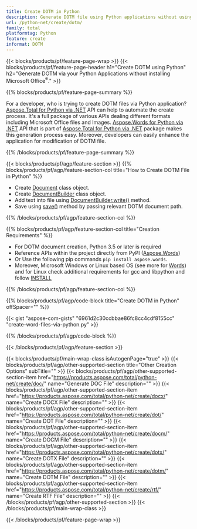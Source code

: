 ```yaml
---
title: Create DOTM in Python
description: Generate DOTM file using Python applications without using Microsoft Word. 
url: /python-net/create/dotm/
family: total
platformtag: Python
feature: create
informat: DOTM
---
```

{{< blocks/products/pf/feature-page-wrap >}}
{{< blocks/products/pf/feature-page-header h1="Create DOTM using Python" h2="Generate DOTM via your Python Applications without installing Microsoft Office<sup>&reg;</sup>." >}}

{{% blocks/products/pf/feature-page-summary %}}

For a developer, who is trying to create DOTM files via  Python application? [Aspose.Total for Python via .NET](https://products.aspose.com/total/python-net/) API can help to automate the create process. It's a full package of various APIs dealing different formats including Microsoft Office files and Images. [Aspose.Words for Python via .NET](https://products.aspose.com/words/python-net/) API that is part of [Aspose.Total for Python via .NET](https://products.aspose.com/total/python-net/) package makes this generation process easy. Moreover, developers can easily enhance the application for modification of DOTM file. 

{{% /blocks/products/pf/feature-page-summary %}}

{{< blocks/products/pf/agp/feature-section >}}
{{% blocks/products/pf/agp/feature-section-col title="How to Create DOTM File in Python" %}}

- Create [Document](https://reference.aspose.com/words/python-net/aspose.words/document/) class object.
- Create [DocumentBuilder](https://reference.aspose.com/words/python-net/aspose.words/documentbuilder/) class object.
- Add text into file using [DocumentBuilder.write()](https://reference.aspose.com/words/python-net/aspose.words/documentbuilder/write/) method.
- Save using [save()](https://reference.aspose.com/words/python-net/aspose.words/document/save/) method by passing relevant DOTM document path.

{{% /blocks/products/pf/agp/feature-section-col %}}

{{% blocks/products/pf/agp/feature-section-col title="Creation Requirements" %}}

- For DOTM document creation, Python 3.5 or later is required
- Reference APIs within the project directly from PyPI ([Aspose.Words](https://pypi.org/project/aspose-words/)) 
- Or Use the following pip commands ```pip install aspose.words```. 
- Moreover, Microsoft Windows or Linux based OS (see more for [Words](https://docs.aspose.com/words/python-net/system-requirements/)) and for Linux check additional requirements for gcc and libpython and follow [INSTALL](https://docs.aspose.com/words/python-net/installation/) 

{{% /blocks/products/pf/agp/feature-section-col %}}

{{% blocks/products/pf/agp/code-block title="Create DOTM in Python" offSpacer="" %}}

{{< gist "aspose-com-gists" "6961d2c30ccbbae86fc8cc4cdf8155cc" "create-word-files-via-python.py" >}}

{{% /blocks/products/pf/agp/code-block %}}

{{< /blocks/products/pf/agp/feature-section >}}

{{< blocks/products/pf/main-wrap-class isAutogenPage="true" >}}
{{< blocks/products/pf/agp/other-supported-section title="Other Creation Options" subTitle="" >}}
{{< blocks/products/pf/agp/other-supported-section-item href="https://products.aspose.com/total/python-net/create/doc/" name="Generate DOC File" description="" >}}
{{< blocks/products/pf/agp/other-supported-section-item href="https://products.aspose.com/total/python-net/create/docx/" name="Create DOCX File" description="" >}}
{{< blocks/products/pf/agp/other-supported-section-item href="https://products.aspose.com/total/python-net/create/dot/" name="Create DOT File" description="" >}}
{{< blocks/products/pf/agp/other-supported-section-item href="https://products.aspose.com/total/python-net/create/docm/" name="Create DOCM File" description="" >}}
{{< blocks/products/pf/agp/other-supported-section-item href="https://products.aspose.com/total/python-net/create/dotx/" name="Create DOTX File" description="" >}}
{{< blocks/products/pf/agp/other-supported-section-item href="https://products.aspose.com/total/python-net/create/dotm/" name="Create DOTM File" description="" >}}
{{< blocks/products/pf/agp/other-supported-section-item href="https://products.aspose.com/total/python-net/create/rtf/" name="Create RTF File" description="" >}}
{{< /blocks/products/pf/agp/other-supported-section >}}
{{< /blocks/products/pf/main-wrap-class >}}

{{< /blocks/products/pf/feature-page-wrap >}}